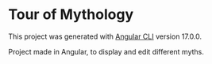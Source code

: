 # Tour of Mythology

This project was generated with [Angular CLI](https://github.com/angular/angular-cli) version 17.0.0.

Project made in Angular, to display and edit different myths.